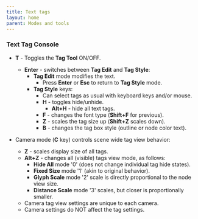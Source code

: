 ```yaml
---
title: Text tags
layout: home
parent: Modes and tools
---
```

### Text Tag Console

- **T** - Toggles the **Tag Tool** ON/OFF.
    - **Enter** - switches between **Tag Edit** and **Tag Style**:
        - **Tag Edit** mode modifies the text.
            - Press **Enter** or **Esc** to return to **Tag Style** mode.
        - **Tag Style** keys:
            - Can select tags as usual with keyboard keys and/or mouse.
            - **H** - toggles hide/unhide.
                - **Alt+H** - hide all text tags.
            - **F** - changes the font type (**Shift+F** for previous).
            - **Z** - scales the tag size up (**Shift+Z** scales down).
            - **B** - changes the tag box style (outline or node color text).


- Camera mode (**C** key) controls scene wide tag view behavior:
    - **Z** - scales display size of all tags.
    - **Alt+Z** - changes all (visible) tags view mode, as follows:
        - **Hide All** mode '0' (does not change individual tag hide states).
        - **Fixed Size** mode '1' (akin to original behavior).
        - **Glyph Scale** mode '2' scale is directly proportional to the node view size.
        - **Distance Scale** mode '3' scales, but closer is proportionally smaller.
    - Camera tag view settings are unique to each camera.
    - Camera settings do NOT affect the tag settings.

